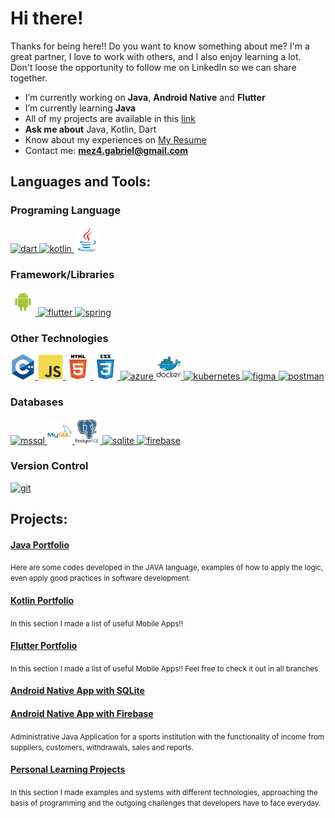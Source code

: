 # Hi there!

Thanks for being here!! Do you want to know something about me? I'm a great partner, I love to work with others, and I also enjoy learning a lot. Don't loose the opportunity to follow me on LinkedIn so we can share together.

- I’m currently working on **Java**, **Android Native** and **Flutter**
- I’m currently learning **Java**
- All of my projects are available in this <a href="https://github.com/MezaGabriel?tab=repositories" target="_blank" rel="noopener noreferrer">link</a>
- **Ask me about** Java, Kotlin, Dart
- Know about my experiences on <a href="https://drive.google.com/file/d/1qry4twbWck3Fn3EjZG8e2yWKm-vX6nqD/view?usp=share_link" target="_blank" rel="noopener noreferrer">My Resume</a>
- Contact me: **mez4.gabriel@gmail.com**

## Languages and Tools:

### Programing Language
<a href="https://dart.dev" target="_blank" rel="noreferrer"> <img src="https://www.vectorlogo.zone/logos/dartlang/dartlang-icon.svg" alt="dart" width="40" height="40"/> </a> <a href="https://kotlinlang.org" target="_blank" rel="noreferrer"> <img src="https://www.vectorlogo.zone/logos/kotlinlang/kotlinlang-icon.svg" alt="kotlin" width="40" height="40"/> </a> <a href="https://www.java.com" target="_blank" rel="noreferrer"> <img src="https://raw.githubusercontent.com/devicons/devicon/master/icons/java/java-original.svg" alt="java" width="40" height="40"/> </a> 

### Framework/Libraries
<a href="https://developer.android.com" target="_blank" rel="noreferrer"> <img src="https://raw.githubusercontent.com/devicons/devicon/master/icons/android/android-original-wordmark.svg" alt="android" width="40" height="40"/> </a> <a href="https://flutter.dev" target="_blank" rel="noreferrer"> <img src="https://www.vectorlogo.zone/logos/flutterio/flutterio-icon.svg" alt="flutter" width="40" height="40"/> </a> <a href="https://spring.io/" target="_blank" rel="noreferrer"> <img src="https://www.vectorlogo.zone/logos/springio/springio-icon.svg" alt="spring" width="40" height="40"/> </a>

### Other Technologies
<a href="https://www.w3schools.com/cpp/" target="_blank" rel="noreferrer"> <img src="https://raw.githubusercontent.com/devicons/devicon/master/icons/cplusplus/cplusplus-original.svg" alt="cplusplus" width="40" height="40"/> </a> <a href="https://developer.mozilla.org/en-US/docs/Web/JavaScript" target="_blank" rel="noreferrer"> <img src="https://raw.githubusercontent.com/devicons/devicon/master/icons/javascript/javascript-original.svg" alt="javascript" width="40" height="40"/> </a> <a href="https://www.w3.org/html/" target="_blank" rel="noreferrer"> <img src="https://raw.githubusercontent.com/devicons/devicon/master/icons/html5/html5-original-wordmark.svg" alt="html5" width="40" height="40"/> </a> <a href="https://www.w3schools.com/css/" target="_blank" rel="noreferrer"> <img src="https://raw.githubusercontent.com/devicons/devicon/master/icons/css3/css3-original-wordmark.svg" alt="css3" width="40" height="40"/> </a> <a href="https://azure.microsoft.com/en-in/" target="_blank" rel="noreferrer"> <img src="https://www.vectorlogo.zone/logos/microsoft_azure/microsoft_azure-icon.svg" alt="azure" width="40" height="40"/> </a> <a href="https://www.docker.com/" target="_blank" rel="noreferrer"> <img src="https://raw.githubusercontent.com/devicons/devicon/master/icons/docker/docker-original-wordmark.svg" alt="docker" width="40" height="40"/> </a> <a href="https://kubernetes.io" target="_blank" rel="noreferrer"> <img src="https://www.vectorlogo.zone/logos/kubernetes/kubernetes-icon.svg" alt="kubernetes" width="40" height="40"/> </a> <a href="https://www.figma.com/" target="_blank" rel="noreferrer"> <img src="https://www.vectorlogo.zone/logos/figma/figma-icon.svg" alt="figma" width="40" height="40"/> </a> <a href="https://postman.com" target="_blank" rel="noreferrer"> <img src="https://www.vectorlogo.zone/logos/getpostman/getpostman-icon.svg" alt="postman" width="40" height="40"/> </a>

### Databases
<a href="https://www.microsoft.com/en-us/sql-server" target="_blank" rel="noreferrer"> <img src="https://www.svgrepo.com/show/303229/microsoft-sql-server-logo.svg" alt="mssql" width="40" height="40"/> </a> <a href="https://www.mysql.com/" target="_blank" rel="noreferrer"> <img src="https://raw.githubusercontent.com/devicons/devicon/master/icons/mysql/mysql-original-wordmark.svg" alt="mysql" width="40" height="40"/> </a> <a href="https://www.postgresql.org" target="_blank" rel="noreferrer"> <img src="https://raw.githubusercontent.com/devicons/devicon/master/icons/postgresql/postgresql-original-wordmark.svg" alt="postgresql" width="40" height="40"/> </a> <a href="https://www.sqlite.org/" target="_blank" rel="noreferrer"> <img src="https://www.vectorlogo.zone/logos/sqlite/sqlite-icon.svg" alt="sqlite" width="40" height="40"/> </a> <a href="https://firebase.google.com/" target="_blank" rel="noreferrer"> <img src="https://www.vectorlogo.zone/logos/firebase/firebase-icon.svg" alt="firebase" width="40" height="40"/> </a> 

### Version Control
<a href="https://git-scm.com/" target="_blank" rel="noreferrer"> <img src="https://www.vectorlogo.zone/logos/git-scm/git-scm-icon.svg" alt="git" width="40" height="40"/> </a>   
 
## Projects:

#### <a href="https://github.com/MezaGabriel/Portfolio-Java" target="_blank" rel="noopener noreferrer">Java Portfolio</a>
<small>Here are some codes developed in the JAVA language, examples of how to apply the logic, even apply good practices in software development.</small>

#### <a href="https://github.com/MezaGabriel/Portfolio-Android" target="_blank" rel="noopener noreferrer">Kotlin Portfolio</a>
<small>In this section I made a list of useful Mobile Apps!!</small>
 
#### <a href="https://github.com/MezaGabriel/Portfolio-Flutter" target="_blank" rel="noopener noreferrer">Flutter Portfolio</a>
<small>In this section I made a list of useful Mobile Apps!! Feel free to check it out in all branches</small>


#### <a href="https://github.com/MezaGabriel/JavaSQLite-Build.1.0.0" target="_blank" rel="noopener noreferrer">Android Native App with SQLite</a>
#### <a href="https://github.com/MezaGabriel/JavaFirebase-Build.1.0.0" target="_blank" rel="noopener noreferrer">Android Native App with Firebase</a>
<small>Administrative Java Application for a sports institution with the functionality of income from suppliers, customers, withdrawals, sales and reports.</small>


#### <a href="https://github.com/MezaGabriel/LearningPortfolio" target="_blank" rel="noopener noreferrer">Personal Learning Projects</a>
<small>In this section I made examples and systems with different technologies, approaching the basis of programming and the outgoing challenges that developers have to face everyday.</small> 
